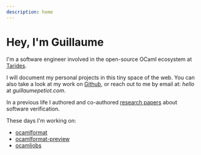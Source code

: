 ```yaml
---
description: home
---
```


# Hey, I'm Guillaume

I'm a software engineer involved in the open-source OCaml ecosystem at [Tarides](http://www.tarides.com).

I will document my personal projects in this tiny space of the web.
You can also take a look at my work on [Github](https://github.com/gpetiot/), or reach out to me by email at: <i>hello</i> at <i>guillaumepetiot.com</i>.

In a previous life I authored and co-authored [research papers](./research.html) about software verification.

These days I'm working on:
- [ocamlformat](https://github.com/ocaml-ppx/ocamlformat)
- [ocamlformat-preview](https://guillaumepetiot.com/ocamlformat-preview/)
- [ocamljobs](https://ocamljobs.com)
